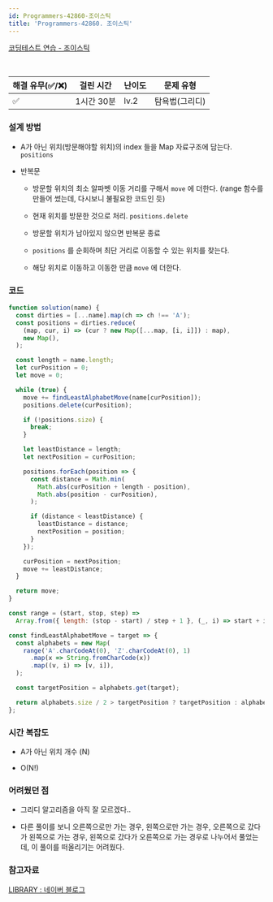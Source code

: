 ```yaml
---
id: Programmers-42860-조이스틱
title: 'Programmers-42860. 조이스틱'
---
```


[코딩테스트 연습 - 조이스틱](https://programmers.co.kr/learn/courses/30/lessons/42860)

<br/>

| 해결 유무(✅/❌) | 걸린 시간  | 난이도 | 문제 유형      |
| ---------------- | ---------- | ------ | -------------- |
| ✅               | 1시간 30분 | lv.2   | 탐욕법(그리디) |

### 설계 방법

- A가 아닌 위치(방문해야할 위치)의 index 들을 Map 자료구조에 담는다. `positions`

- 반복문

  - 방문할 위치의 최소 알파벳 이동 거리를 구해서 `move` 에 더한다. (range 함수를 만들어 썼는데, 다시보니 불필요한 코드인 듯)

  - 현재 위치를 방문한 것으로 처리. `positions.delete`

  - 방문할 위치가 남아있지 않으면 반복문 종료

  - `positions` 를 순회하며 최단 거리로 이동할 수 있는 위치를 찾는다.

  - 해당 위치로 이동하고 이동한 만큼 `move` 에 더한다.

### 코드

```javascript
function solution(name) {
  const dirties = [...name].map(ch => ch !== 'A');
  const positions = dirties.reduce(
    (map, cur, i) => (cur ? new Map([...map, [i, i]]) : map),
    new Map(),
  );

  const length = name.length;
  let curPosition = 0;
  let move = 0;

  while (true) {
    move += findLeastAlphabetMove(name[curPosition]);
    positions.delete(curPosition);

    if (!positions.size) {
      break;
    }

    let leastDistance = length;
    let nextPosition = curPosition;

    positions.forEach(position => {
      const distance = Math.min(
        Math.abs(curPosition + length - position),
        Math.abs(position - curPosition),
      );

      if (distance < leastDistance) {
        leastDistance = distance;
        nextPosition = position;
      }
    });

    curPosition = nextPosition;
    move += leastDistance;
  }

  return move;
}

const range = (start, stop, step) =>
  Array.from({ length: (stop - start) / step + 1 }, (_, i) => start + i * step);

const findLeastAlphabetMove = target => {
  const alphabets = new Map(
    range('A'.charCodeAt(0), 'Z'.charCodeAt(0), 1)
      .map(x => String.fromCharCode(x))
      .map((v, i) => [v, i]),
  );

  const targetPosition = alphabets.get(target);

  return alphabets.size / 2 > targetPosition ? targetPosition : alphabets.size - targetPosition;
};
```

### 시간 복잡도

- A가 아닌 위치 개수 (N)

- O(N!)

### 어려웠던 점

- 그리디 알고리즘을 아직 잘 모르겠다..

- 다른 풀이를 보니 오른쪽으로만 가는 경우, 왼쪽으로만 가는 경우, 오른쪽으로 갔다가 왼쪽으로 가는 경우, 왼쪽으로 갔다가 오른쪽으로 가는 경우로 나누어서 풀었는데, 이 풀이를 떠올리기는 어려웠다.

### 참고자료

[LIBRARY : 네이버 블로그](https://blog.naver.com/teen14y/222109469253)
